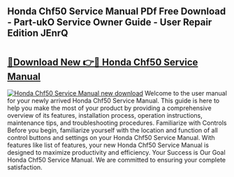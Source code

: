 ## Honda Chf50 Service Manual PDf Free Download - Part-ukO Service Owner Guide - User Repair Edition JEnrQ

# <h2><a href="http://bc41654.oget.top/?id=Honda+Chf50+Service+Manual">🔗Download New 👉🔴 Honda Chf50 Service Manual</a></h2>

[![Honda Chf50 Service Manual new download](https://i.imgur.com/5g1atiW.png)](http://bc41654.oget.top/?id=Honda+Chf50+Service+Manual)
Welcome to the user manual for your newly arrived Honda Chf50 Service Manual. This guide is here to help you make the most of your product by providing a comprehensive overview of its features, installation process, operation instructions, maintenance tips, and troubleshooting procedures. Familiarize with Controls Before you begin, familiarize yourself with the location and function of all control buttons and settings on your Honda Chf50 Service Manual. With features like list of features, your new Honda Chf50 Service Manual is designed to maximize productivity and efficiency. Your Success is Our Goal Honda Chf50 Service Manual. We are committed to ensuring your complete satisfaction.
